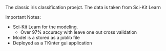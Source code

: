 The classic iris classification proejct. 
The data is taken from Sci-Kit Learn

Important Notes:
* Sci-Kit Learn for the modeling.
  * Over 97% accuracy with leave one out cross validation
* Model is a stored as a joblib file
* Deployed as a TKinter gui application
